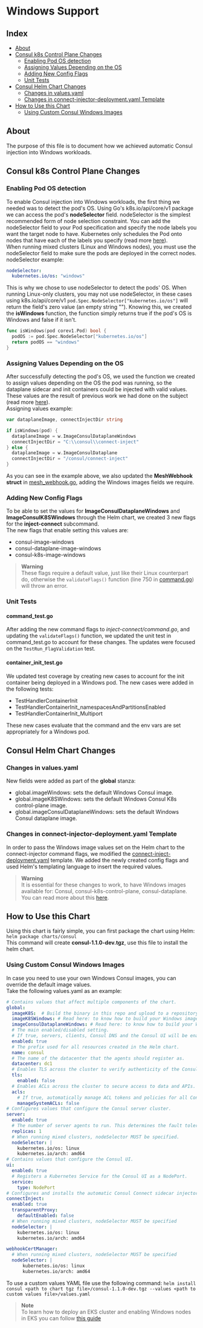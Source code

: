 # Windows Support

## Index

- [About](#about)
- [Consul k8s Control Plane Changes](#consul-k8s-control-plane-changes)
  - [Enabling Pod OS detection](#enabling-pod-os-detection)
  - [Assigning Values Depending on the OS](#assigning-values-depending-on-the-os)
  - [Adding New Config Flags](#adding-new-config-flags)
  - [Unit Tests](#unit-tests)
- [Consul Helm Chart Changes](#consul-helm-chart-changes)
  - [Changes in values.yaml](#changes-in-valuesyaml)
  - [Changes in connect-injector-deployment.yaml Template](#changes-in-connect-injector-deploymentyaml-template)
- [How to Use this Chart](#how-to-use-this-chart)
  - [Using Custom Consul Windows Images](#using-custom-consul-windows-images)

## About

The purpose of this file is to document how we achieved automatic Consul injection into Windows workloads.

## Consul k8s Control Plane Changes

### Enabling Pod OS detection

To enable Consul injection into Windows workloads, the first thing we needed was to detect the pod's OS. Using Go's k8s.io/api/core/v1 package we can access the pod's **nodeSelector** field.
nodeSelector is the simplest recommended form of node selection constraint. You can add the nodeSelector field to your Pod specification and specify the node labels you want the target node to have. Kubernetes only schedules the Pod onto nodes that have each of the labels you specify (read more [here](https://kubernetes.io/docs/concepts/scheduling-eviction/assign-pod-node/)).  
When running mixed clusters (Linux and Windows nodes), you must use the nodeSelector field to make sure the pods are deployed in the correct nodes.  
nodeSelector example:

```yml
nodeSelector:
  kubernetes.io/os: "windows"
```

This is why we chose to use nodeSelector to detect the pods' OS. When running Linux-only clusters, you may not use nodeSelector, in these cases using k8s.io/api/core/v1 `pod.Spec.NodeSelector["kubernetes.io/os"]` will return the field's zero value (an empty string ""). Knowing this, we created the **isWindows** function, the function simply returns true if the pod's OS is Windows and false if it isn't.

```go
func isWindows(pod corev1.Pod) bool {
  podOS := pod.Spec.NodeSelector["kubernetes.io/os"]
  return podOS == "windows"
}
```

### Assigning Values Depending on the OS

After successfully detecting the pod's OS, we used the function we created to assign values depending on the OS the pod was running, so the dataplane sidecar and init containers could be injected with valid values. These values are the result of previous work we had done on the subject (read more [here](https://github.com/hashicorp-education/learn-consul-k8s-windows/blob/main/WindowsTroubleshooting.md#encountered-issues)).  
Assigning values example:  

```go
var dataplaneImage, connectInjectDir string

if isWindows(pod) {
  dataplaneImage = w.ImageConsulDataplaneWindows
  connectInjectDir = "C:\\consul\\connect-inject"
} else {
  dataplaneImage = w.ImageConsulDataplane
  connectInjectDir = "/consul/connect-inject"
}
```

As you can see in the example above, we also updated the **MeshWebhook struct** in [mesh_webhook.go](./control-plane/connect-inject/webhook/mesh_webhook.go), adding the Windows images fields we require.

### Adding New Config Flags

To be able to set the values for **ImageConsulDataplaneWindows** and **ImageConsulK8SWindows** through the Helm chart, we created 3 new flags for the **inject-connect** subcommand.  
The new flags that enable setting this values are:

- consul-image-windows
- consul-dataplane-image-windows
- consul-k8s-image-windows

> **Warning**  
> These flags require a default value, just like their Linux counterpart do, otherwise the `validateFlags()` function (line 750 in [command.go](./control-plane/subcommand/inject-connect/command.go)) will throw an error.

### Unit Tests  

#### command_test.go

After adding the new command flags to *inject-connect/command.go*, and updating the `validateFlags()` function, we updated the unit test in command_test.go to account for these changes.
The updates were focused on the `TestRun_FlagValidation` test.

#### container_init_test.go

We updated test coverage by creating new cases to account for the init container being deployed in a Windows pod. The new cases were added in the following tests:  

- TestHandlerContainerInit
- TestHandlerContainerInit_namespacesAndPartitionsEnabled
- TestHandlerContainerInit_Multiport

These new cases evaluate that the command and the env vars are set appropriately for a Windows pod.

## Consul Helm Chart Changes

### Changes in values.yaml

New fields were added as part of the **global** stanza:

- global.imageWindows: sets the default Windows Consul image.
- global.imageK8SWindows: sets the default Windows Consul K8s control-plane image.
- global.imageConsulDataplaneWindows: sets the default Windows Consul dataplane image.

### Changes in connect-injector-deployment.yaml Template

In order to pass the Windows image values set on the Helm chart to the connect-injector command flags, we modified the [connect-inject-deployment.yaml](./charts/consul/templates/connect-inject-deployment.yaml) template. We added the newly created config flags and used Helm's templating language to insert the required values.

> **Warning**  
> It is essential for these changes to work, to have Windows images available for: Consul, consul-k8s-control-plane, consul-dataplane. You can read more about this [here](https://github.com/hashicorp-education/learn-consul-k8s-windows/tree/main/k8s-v1.0.x/dockerfiles).

## How to Use this Chart

Using this chart is fairly simple, you can first package the chart using Helm:  
`helm package charts/consul`  
This command will create **consul-1.1.0-dev.tgz**, use this file to install the helm chart.

### Using Custom Consul Windows Images

In case you need to use your own Windows Consul images, you can override the default image values.  
Take the following values.yaml as an example:

```yml
# Contains values that affect multiple components of the chart.
global: 
  imageK8S:  # Build the binary in this repo and upload to a repository.
  imageK8SWindows: # Read here: to know how to build your Windows images: https://github.com/hashicorp-education/learn-consul-k8s-windows/tree/main/k8s-v1.0.x/dockerfiles
  imageConsulDataplaneWindows: # Read here: to know how to build your Windows images: https://github.com/hashicorp-education/learn-consul-k8s-windows/tree/main/k8s-v1.0.x/dockerfiles
  # The main enabled/disabled setting.
  # If true, servers, clients, Consul DNS and the Consul UI will be enabled.
  enabled: true
  # The prefix used for all resources created in the Helm chart.
  name: consul
  # The name of the datacenter that the agents should register as.
  datacenter: dc1
  # Enables TLS across the cluster to verify authenticity of the Consul servers and clients.
  tls:
    enabled: false
  # Enables ACLs across the cluster to secure access to data and APIs.
  acls:
    # If true, automatically manage ACL tokens and policies for all Consul components.
    manageSystemACLs: false
# Configures values that configure the Consul server cluster.
server:
  enabled: true
  # The number of server agents to run. This determines the fault tolerance of the cluster.
  replicas: 1
  # When running mixed clusters, nodeSelector MUST be specified.
  nodeSelector: |
    kubernetes.io/os: linux
    kubernetes.io/arch: amd64
# Contains values that configure the Consul UI.
ui:
  enabled: true
  # Registers a Kubernetes Service for the Consul UI as a NodePort.
  service:
    type: NodePort
# Configures and installs the automatic Consul Connect sidecar injector.
connectInject:
  enabled: true
  transparentProxy:
    defaultEnabled: false
  # When running mixed clusters, nodeSelector MUST be specified  
  nodeSelector: |
    kubernetes.io/os: linux
    kubernetes.io/arch: amd64

webhookCertManager:
  # When running mixed clusters, nodeSelector MUST be specified
  nodeSelector: |
      kubernetes.io/os: linux
      kubernetes.io/arch: amd64
```

To use a custom values YAML file use the following command:
`helm install consul <path to chart tgz file>/consul-1.1.0-dev.tgz --values <path to custom values file>/values.yaml`

> **Note**  
> To learn how to deploy an EKS cluster and enabling Windows nodes in EKS you can follow [this guide](https://github.com/hashicorp-education/learn-consul-k8s-windows/blob/main/WindowsLearningGuide.md)
